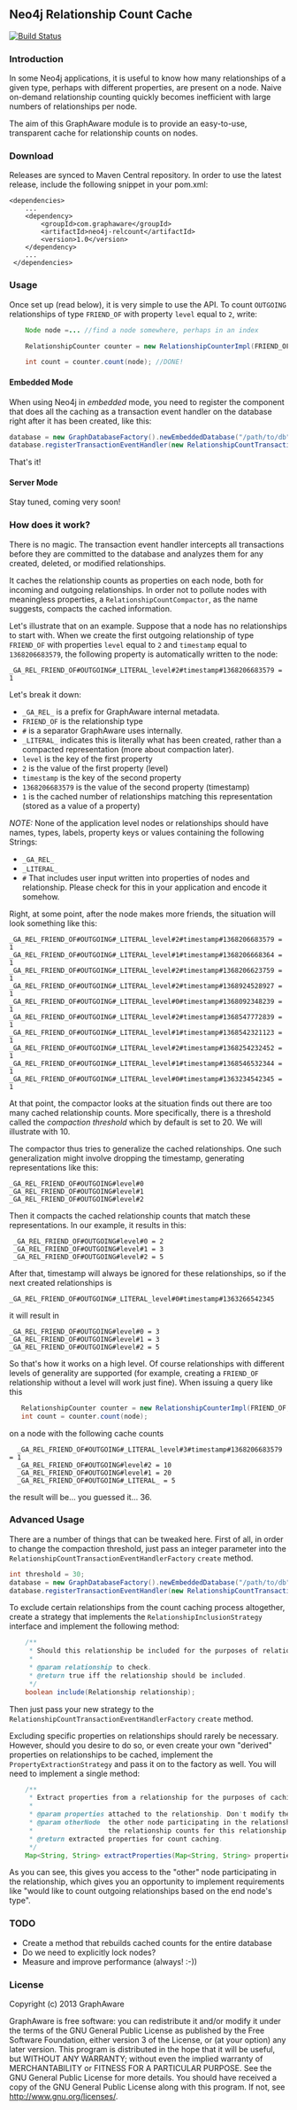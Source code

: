 Neo4j Relationship Count Cache
------------------------------

[![Build Status](https://travis-ci.org/graphaware/neo4j-relcount.png)](https://travis-ci.org/graphaware/neo4j-relcount)

### Introduction

In some Neo4j applications, it is useful to know how many relationships of a given type, perhaps with different properties,
are present on a node. Naive on-demand relationship counting quickly becomes inefficient with large numbers of relationships
per node.

The aim of this GraphAware module is to provide an easy-to-use, transparent cache for relationship counts on nodes.

### Download

Releases are synced to Maven Central repository. In order to use the latest release, include the following snippet
in your pom.xml:

    <dependencies>
        ...
        <dependency>
            <groupId>com.graphaware</groupId>
            <artifactId>neo4j-relcount</artifactId>
            <version>1.0</version>
        </dependency>
        ...
     </dependencies>

### Usage


Once set up (read below), it is very simple to use the API. To count `OUTGOING` relationships of type `FRIEND_OF` with property
 `level` equal to `2`, write:

```java
    Node node =... //find a node somewhere, perhaps in an index

    RelationshipCounter counter = new RelationshipCounterImpl(FRIEND_OF, OUTGOING).with("level", "2");

    int count = counter.count(node); //DONE!
```

#### Embedded Mode

When using Neo4j in _embedded_ mode, you need to register the component that does all the caching as a transaction event
handler on the database right after it has been created, like this:

```java
database = new GraphDatabaseFactory().newEmbeddedDatabase("/path/to/db");
database.registerTransactionEventHandler(new RelationshipCountTransactionEventHandlerFactory().create());
```

That's it!

#### Server Mode

Stay tuned, coming very soon!

### How does it work?

There is no magic. The transaction event handler intercepts all transactions before they are committed to the database
and analyzes them for any created, deleted, or modified relationships.

It caches the relationship counts as properties on each node, both for incoming and outgoing relationships. In order not
to pollute nodes with meaningless properties, a `RelationshipCountCompactor`, as the name suggests, compacts the cached
information.

Let's illustrate that on an example. Suppose that a node has no relationships to start with. When we create the first outgoing
relationship of type `FRIEND_OF` with properties `level` equal to `2` and `timestamp` equal to `1368206683579`, the following property
is automatically written to the node:

    _GA_REL_FRIEND_OF#OUTGOING#_LITERAL_level#2#timestamp#1368206683579 = 1

Let's break it down:
* `_GA_REL_` is a prefix for GraphAware internal metadata.
* `FRIEND_OF` is the relationship type
* `#` is a separator GraphAware uses internally.
* `_LITERAL_` indicates this is literally what has been created, rather than a compacted representation (more about compaction later).
* `level` is the key of the first property
* `2` is the value of the first property (level)
* `timestamp` is the key of the second property
* `1368206683579` is the value of the second property (timestamp)
* `1` is the cached number of relationships matching this representation (stored as a value of a property)

*NOTE:* None of the application level nodes or relationships should have names, types, labels, property keys or values containing the following Strings:
* `_GA_REL_`
* `_LITERAL_`
* `#`
That includes user input written into properties of nodes and relationship. Please check for this in your application and
encode it somehow.

Right, at some point, after the node makes more friends, the situation will look something like this:

    _GA_REL_FRIEND_OF#OUTGOING#_LITERAL_level#2#timestamp#1368206683579 = 1
    _GA_REL_FRIEND_OF#OUTGOING#_LITERAL_level#1#timestamp#1368206668364 = 1
    _GA_REL_FRIEND_OF#OUTGOING#_LITERAL_level#2#timestamp#1368206623759 = 1
    _GA_REL_FRIEND_OF#OUTGOING#_LITERAL_level#2#timestamp#1368924528927 = 1
    _GA_REL_FRIEND_OF#OUTGOING#_LITERAL_level#0#timestamp#1368092348239 = 1
    _GA_REL_FRIEND_OF#OUTGOING#_LITERAL_level#2#timestamp#1368547772839 = 1
    _GA_REL_FRIEND_OF#OUTGOING#_LITERAL_level#1#timestamp#1368542321123 = 1
    _GA_REL_FRIEND_OF#OUTGOING#_LITERAL_level#2#timestamp#1368254232452 = 1
    _GA_REL_FRIEND_OF#OUTGOING#_LITERAL_level#1#timestamp#1368546532344 = 1
    _GA_REL_FRIEND_OF#OUTGOING#_LITERAL_level#0#timestamp#1363234542345 = 1

At that point, the compactor looks at the situation finds out there are too many cached relationship counts. More specifically,
there is a threshold called the _compaction threshold_ which by default is set to 20. We will illustrate with 10.

The compactor thus tries to generalize the cached relationships. One such generalization
might involve dropping the timestamp, generating representations like this:

    _GA_REL_FRIEND_OF#OUTGOING#level#0
    _GA_REL_FRIEND_OF#OUTGOING#level#1
    _GA_REL_FRIEND_OF#OUTGOING#level#2

Then it compacts the cached relationship counts that match these representations. In our example, it results in this:

     _GA_REL_FRIEND_OF#OUTGOING#level#0 = 2
     _GA_REL_FRIEND_OF#OUTGOING#level#1 = 3
     _GA_REL_FRIEND_OF#OUTGOING#level#2 = 5

After that, timestamp will always be ignored for these relationships, so if the next created relationships is

    _GA_REL_FRIEND_OF#OUTGOING#_LITERAL_level#0#timestamp#1363266542345

it will result in

    _GA_REL_FRIEND_OF#OUTGOING#level#0 = 3
    _GA_REL_FRIEND_OF#OUTGOING#level#1 = 3
    _GA_REL_FRIEND_OF#OUTGOING#level#2 = 5

So that's how it works on a high level. Of course relationships with different levels of generality are supported
(for example, creating a `FRIEND_OF` relationship without a level will work just fine). When issuing a query
 like this

 ```java
    RelationshipCounter counter = new RelationshipCounterImpl(FRIEND_OF, OUTGOING);
    int count = counter.count(node);
 ```

on a node with the following cache counts

      _GA_REL_FRIEND_OF#OUTGOING#_LITERAL_level#3#timestamp#1368206683579 = 1
      _GA_REL_FRIEND_OF#OUTGOING#level#2 = 10
      _GA_REL_FRIEND_OF#OUTGOING#level#1 = 20
      _GA_REL_FRIEND_OF#OUTGOING#_LITERAL_ = 5

the result will be... you guessed it... 36.

### Advanced Usage

There are a number of things that can be tweaked here. First of all, in order to change the compaction threshold,
just pass an integer parameter into the `RelationshipCountTransactionEventHandlerFactory` `create` method.

```java
int threshold = 30;
database = new GraphDatabaseFactory().newEmbeddedDatabase("/path/to/db");
database.registerTransactionEventHandler(new RelationshipCountTransactionEventHandlerFactory().create(threshold));
```

To exclude certain relationships from the count caching process altogether, create a strategy that implements the
`RelationshipInclusionStrategy` interface and implement the following method:

```java
    /**
     * Should this relationship be included for the purposes of relationship count caching.
     *
     * @param relationship to check.
     * @return true iff the relationship should be included.
     */
    boolean include(Relationship relationship);
```

Then just pass your new strategy to the `RelationshipCountTransactionEventHandlerFactory` `create` method.

Excluding specific properties on relationships should rarely be necessary. However, should you desire to do so,
or even create your own "derived" properties on relationships to be cached, implement the `PropertyExtractionStrategy`
and pass it on to the factory as well. You will need to implement a single method:

```java
    /**
     * Extract properties from a relationship for the purposes of caching the relationship's count on a node (a.k.a. "this node").
     *
     * @param properties attached to the relationship. Don't modify these (you'll get an exception), create a new map instead.
     * @param otherNode  the other node participating in the relationship. By "other", we mean NOT the node on which
     *                   the relationship counts for this relationship are being updated as a part of this call.
     * @return extracted properties for count caching.
     */
    Map<String, String> extractProperties(Map<String, String> properties, Node otherNode);
```

As you can see, this gives you access to the "other" node participating in the relationship, which gives you an opportunity
to implement requirements like "would like to count outgoing relationships based on the end node's type".

### TODO

* Create a method that rebuilds cached counts for the entire database
* Do we need to explicitly lock nodes?
* Measure and improve performance (always! :-))

### License

Copyright (c) 2013 GraphAware

GraphAware is free software: you can redistribute it and/or modify it under the terms of the GNU General Public License
as published by the Free Software Foundation, either version 3 of the License, or (at your option) any later version.
This program is distributed in the hope that it will be useful, but WITHOUT ANY WARRANTY; without even the implied
warranty of MERCHANTABILITY or FITNESS FOR A PARTICULAR PURPOSE. See the GNU General Public License for more details.
You should have received a copy of the GNU General Public License along with this program.
If not, see <http://www.gnu.org/licenses/>.